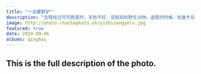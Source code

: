 ```yaml
---
title: "一支藏野驴"
description: "去程经过可可西里时，天色不好，没能拍到野生动物。返程的时候，恰逢午后，有机会目睹和拍摄到了藏野驴。它真的憨态可掬，看起来很肥美，如果我是猛兽，一定很想品尝吧。"
image: http://photo.chachaphoto.uk/yizhizangyelu.jpg
featured: true
date: 2024-09-06
albums: qinghai
---
```


## This is the full description of the photo.
